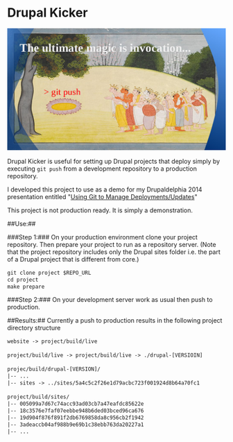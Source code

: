 Drupal Kicker
=============

![The Gods invoke Devi][gods]

Drupal Kicker is useful for setting up  Drupal projects that deploy simply by
executing  `git push` from a development repository to a production repository.

I developed this project to use as a demo for my Drupaldelphia 2014
presentation entitled "[Using Git to Manage Deployments/Updates][1]"

This project is not production ready.  It is simply a demonstration.

##Use:##

###Step 1:###
On your production environment clone your project repository. Then prepare your
project to run as a repository server. (Note that the project repository
includes only the Drupal sites folder i.e. the part of a Drupal project that is
different from core.)

```shell
git clone project $REPO_URL
cd project
make prepare
```

###Step 2:###
On your development server work as usual then push to production.


##Results:##
Currently a push to production results in the following project directory structure

```
website -> project/build/live

project/build/live -> project/build/live -> ./drupal-[VERSIOIN]

projec/build/drupal-[VERSION]/
|-- ...
|-- sites -> ../sites/5a4c5c2f26e1d79acbc723f001924d8b64a70fc1

project/build/sites/
|-- 005099a7d67c74acc93ad03cb7a47eafdc85622e
|-- 18c3576e7faf07eebbe948b6ded03bced96ca676
|-- 19d904f876f891f2db6769858da8c956cb2f1942
|-- 3adeaccb04af988b9e69b1c38ebb763da20227a1
|-- ...
```

[1]:http://drupaldelphia.com/program/schedule/sessions/using-git-manage-deployments-updates
[gods]:./git-push.jpg
